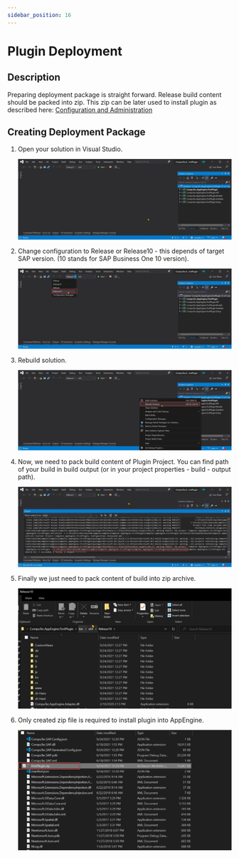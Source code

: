```yaml
---
sidebar_position: 16
---
```


# Plugin Deployment

## Description

Preparing deployment package is straight forward. Release build content should be packed into zip. This zip can be later used to install plugin as described here: [Configuration and Administration](../../administrators-guide/configuration-and-administration/plugins.md)

## Creating Deployment Package

1. Open your solution in Visual Studio.

    ![VS Solution Open](./media/plugin-deployment/vs-solution-open.webp)
2. Change configuration to Release or Release10 - this depends of target SAP version. (10 stands for SAP Business One 10 version).

    ![Change to Release](./media/plugin-deployment/change-to-release-10.webp)
3. Rebuild solution.

    ![Rebuild](./media/plugin-deployment/rebuild.webp)
4. Now, we need to pack build content of Plugin Project. You can find path of your build in build output (or in your project properties - build - output path).

    ![Build](./media/plugin-deployment/build-result-path.webp)
5. Finally we just need to pack content of build into zip archive.

    ![Build Content](./media/plugin-deployment/build-content-explorer.webp)
6. Only created zip file is required to install plugin into AppEngine.

    ![Zip file](./media/plugin-deployment/zip-file.webp)
